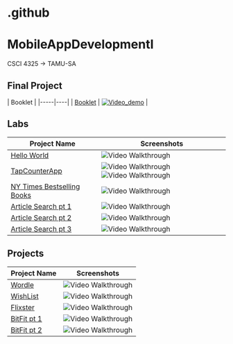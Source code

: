 # .github
# MobileAppDevelopmentI
CSCI 4325 -> TAMU-SA

## Final Project
| Booklet |
|-----|----|
| [Booklet](https://github.com/Mobile-App-Dev-23/BookLet.git) | [![Video_demo](http://img.youtube.com/vi/wBuvLRAQRqI/0.jpg)](http://www.youtube.com/watch?v=wBuvLRAQRqI "Booklet App Presentation") |

## Labs
| Project Name | Screenshots |
|---|---|
| [Hello World](https://github.com/jaresinunez/HelloWorld) | <img src='/profile/gifs/HelloWorld.gif' title='Video Walkthrough' width='' alt='Video Walkthrough' /> |
| [TapCounterApp](https://github.com/jaresinunez/TapCounterApp) | <img src='/profile/gifs/TapCounter.gif' title='Video Walkthrough' width='' alt='Video Walkthrough' /> <img src='/gifs/TapCounter_upgrade.gif' title='Video Walkthrough' width='' alt='Video Walkthrough' /> |
| [NY Times Bestselling Books](https://github.com/Mobile-Development-I/CodepathLab3.git) | <img src='' title='Video Walkthrough' width='' alt='Video Walkthrough' /> |
| [Article Search pt 1](https://github.com/Mobile-Development-I/Lab4.git) | <img src='' title='Video Walkthrough' width='' alt='Video Walkthrough' /> |
| [Article Search pt 2](https://github.com/Mobile-Development-I/Lab4Pt2.git) | <img src='' title='Video Walkthrough' width='' alt='Video Walkthrough' /> |
| [Article Search pt 3](https://github.com/Mobile-Development-I/Lab4Pt3.git) | <img src='' title='Video Walkthrough' width='' alt='Video Walkthrough' /> |


## Projects
| Project Name | Screenshots |
|---|---|
| [Wordle](https://github.com/jaresinunez/Wordle) | <img src='/profile/gifs/wordle.gif' title='Video Walkthrough' width='' alt='Video Walkthrough' /> |
| [WishList](https://github.com/jaresinunez/WishList) | <img src='/profile/gifs/wishList.gif' title='Video Walkthrough' width='' alt='Video Walkthrough' /> |
| [Flixster](https://github.com/jaresinunez/Flixster) | <img src='/profile/gifs/flixster.gif' title='Video Walkthrough' width='' alt='Video Walkthrough' /> |
| [BitFit pt 1](https://github.com/Mobile-Development-I/BitFitPt1.git) | <img src='https://github.com/Mobile-Development-I/BitFitPt1/blob/14486b3ada8fbcc3d9a131a308c733f61de868b4/BitFit.gif' title='Video Walkthrough' width='' alt='Video Walkthrough' /> |
| [BitFit pt 2](https://github.com/Mobile-Development-I/BitFitPt1.git) | <img src='https://github.com/Mobile-Development-I/BitFitPt2/blob/1a29824a52006b7e78503c29500ac978abfe37c0/BitFitPt2.gif' title='Video Walkthrough' width='' alt='Video Walkthrough' /> |
